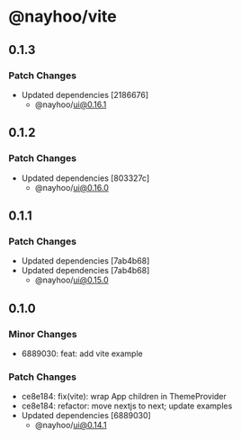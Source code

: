 # @nayhoo/vite

## 0.1.3

### Patch Changes

- Updated dependencies [2186676]
  - @nayhoo/ui@0.16.1

## 0.1.2

### Patch Changes

- Updated dependencies [803327c]
  - @nayhoo/ui@0.16.0

## 0.1.1

### Patch Changes

- Updated dependencies [7ab4b68]
- Updated dependencies [7ab4b68]
  - @nayhoo/ui@0.15.0

## 0.1.0

### Minor Changes

- 6889030: feat: add vite example

### Patch Changes

- ce8e184: fix(vite): wrap App children in ThemeProvider
- ce8e184: refactor: move nextjs to next; update examples
- Updated dependencies [6889030]
  - @nayhoo/ui@0.14.1

